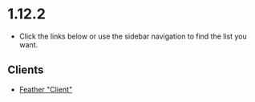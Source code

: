 # 1.12.2

- Click the links below or use the sidebar navigation to find the list you want.

## Clients

- [Feather "Client"](https://alternatives.microcontrollers.dev/1.12.2/feather_client)
